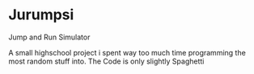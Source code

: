 # Jurumpsi

Jump and Run Simulator 

A small highschool project i spent way too much time programming the most random stuff into.
The Code is only slightly Spaghetti
